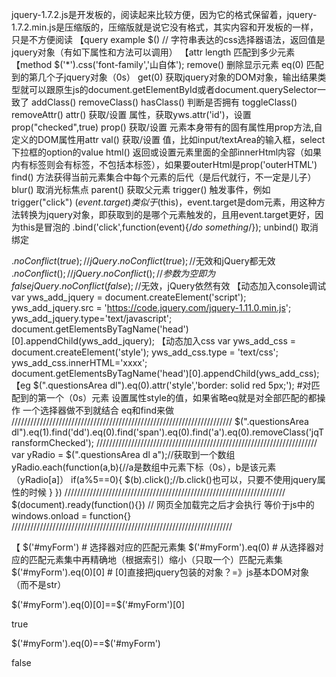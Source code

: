 jquery-1.7.2.js是开发板的，阅读起来比较方便，因为它的格式保留着，jquery-1.7.2.min.js是压缩版的，压缩版就是说它没有格式，其实内容和开发板的一样，只是不方便阅读
【query example
$(<str>) // 字符串表达的css选择器语法，返回值是jquery对象（有如下属性和方法可以调用）
【attr
length			匹配到多少元素
【method
$('*').css('font-family','山自体');
remove()		删除显示元素
eq(0)			匹配到的第几个子jquery对象（0s）
get(0)                  获取jquery对象的DOM对象，输出结果类型就可以跟原生js的document.getElementById或者document.querySelector一致了
addClass()
removeClass()
hasClass()		判断是否拥有
toggleClass()
removeAttr()
attr()			获取/设置 属性，获取yws.attr('id')，设置prop("checked",true)
prop()			获取/设置 元素本身带有的固有属性用prop方法,自定义的DOM属性用attr
val()			获取/设置 值，比如input/textArea的输入框，select下拉框的option的value
html()			返回或设置元素里面的全部innerHtml内容（如果内有标签则会有标签，不包括本标签），如果要outerHtml是prop('outerHTML')
find()			方法获得当前元素集合中每个元素的后代（是后代就行，不一定是儿子）
blur()			取消光标焦点
parent()                获取父元素
trigger()               触发事件，例如trigger("click")
$(event.target)         类似于$(this)，event.target是dom元素，用这种方法转换为jquery对象，即获取到的是哪个元素触发的，且用event.target更好，因为this是冒泡的
.bind('click',function(event){/*do something*/}); 
unbind()                取消绑定

$.noConflict(true);//jQuery.noConflict(true);//$无效和jQuery都无效
$.noConflict();//jQuery.noConflict();//参数为空即为false
jQuery.noConflict(false);//$无效，jQuery依然有效
【动态加入console调试
var yws_add_jquery = document.createElement('script');
yws_add_jquery.src = 'https://code.jquery.com/jquery-1.11.0.min.js';
yws_add_jquery.type='text/javascript';
document.getElementsByTagName('head')[0].appendChild(yws_add_jquery);
【动态加入css
var yws_add_css = document.createElement('style');
yws_add_css.type = 'text/css';
yws_add_css.innerHTML='xxxx';
document.getElementsByTagName('head')[0].appendChild(yws_add_css);
【eg
$(".questionsArea dl").eq(0).attr('style','border: solid red 5px;');
#对匹配到的第一个（0s）元素 设置属性style的值，如果省略eq就是对全部匹配的都操作
一个选择器做不到就结合 eq和find来做
//////////////////////////////////////////////////////////////////////
$(".questionsArea dl").eq(1).find('dd').eq(0).find('span').eq(0).find('a').eq(0).removeClass('jqTransformChecked');
//////////////////////////////////////////////////////////////////////
var yRadio = $(".questionsArea dl a");//获取到一个数组
yRadio.each(function(a,b){//a是数组中元素下标（0s），b是该元素（yRadio[a]）
	if(a%5==0){
		$(b).click();//b.click()也可以，只要不使用jquery属性的时候
	}
})
//////////////////////////////////////////////////////////////////////
$(document).ready(function(){}) // 网页全加载完之后才会执行
等价于js中的
windows.onload = function{}
//////////////////////////////////////////////////////////////////////

【
$('#myForm')	    # 选择器对应的匹配元素集
$('#myForm').eq(0)  # 从选择器对应的匹配元素集中再精确地（根据索引）缩小（只取一个）匹配元素集
$('#myForm').eq(0)[0] # [0]直接把jquery包装的对象？=》js基本DOM对象（而不是str）

$('#myForm').eq(0)[0]==$('#myForm')[0]

true

$('#myForm').eq(0)==$('#myForm')

false


